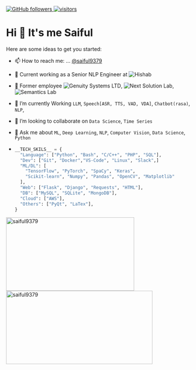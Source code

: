 <p align="left">
  <a href="https://github.com/saiful9379?tab=followers">
    <img alt="GitHub followers" src="https://img.shields.io/github/followers/saiful9379?color=green&logo=github">
  </a>
  <a href="https://github.com/saiful9379/">
    <img src="https://komarev.com/ghpvc/?username=saiful9379" alt="visitors" />
  </a>
</p>

# Hi 👋 It's me Saiful

Here are some ideas to get you started:
- 📫 How to reach me: ... [@saiful9379](https://www.linkedin.com/in/saiful-islam-907128ba/)
- 🔭 Current working as a Senior NLP Engineer at ![Hishab](https://hishab.co/)
- 🏢 Former employee ![Genuity Systems LTD](https://www.genuitysystems.com), ![Next Solution Lab](https://nextsolutionlab.com/), ![Semantics Lab]()
- 🌱 I’m currently Working `LLM`, `Speech[ASR, TTS, VAD, VDA]`, `Chatbot(rasa)`, `NLP`,
- 👯 I’m looking to collaborate on `Data Science`, `Time Series`
- 💬 Ask me about `ML`, `Deep Learning`, `NLP`, `Computer Vision`, `Data Science`, `Python`

- ```python
  __TECH_SKILS__ = {
    "Language": ["Python", "Bash", "C/C++", "PHP", "SQL"],
    "Dev": ["Git", "Docker","VS-Code", "Linux", "Slack",]
    "ML/DL": [
      "TensorFlow", "PyTorch", "SpaCy", "Keras",
      "Scikit-learn", "Numpy", "Pandas", "OpenCV", "Matplotlib"
    ],
    "Web": ["Flask", "Django", "Requests", "HTML"],
    "DB": ["MySQL", "SQLite", "MongoDB"],
    "Cloud": ["AWS"],
    "Others": ["PyQt", "LaTex"],
  }
  ```
<p><img align="left" src="https://github-readme-stats.vercel.app/api/top-langs?username=saiful9379&show_icons=true&locale=en&layout=compact" alt="saiful9379" width="350" height="200" /></p>  <p>&nbsp;<img  align="center" src="https://github-readme-stats.vercel.app/api?username=saiful9379&show_icons=true&locale=en" alt="saiful9379"  width="400" height="200"/>

